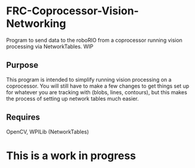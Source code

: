 # FRC-Coprocessor-Vision-Networking
Program to send data to the roboRIO from a coprocessor running vision processing via NetworkTables. WIP

## Purpose
This program is intended to simplify running vision processing on a coprocessor. You will still have to make a few changes to get things set up for whatever you are tracking with (blobs, lines, contours), but this makes the process of setting up network tables much easier.

## Requires
OpenCV, WPILib (NetworkTables)

# This is a work in progress
